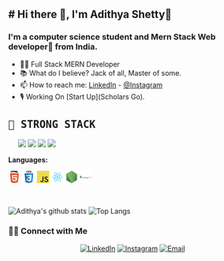 ## # Hi there 👋, I'm Adithya Shetty👦

### I'm a computer science student and Mern Stack Web developer🎯 from India.

- 👨‍💻 Full Stack MERN Developer
- 📚 What do I believe? Jack of all, Master of some.
- 📫 How to reach me: [LinkedIn](https://www.linkedin.com/in/adithya-shetty-udupi/) - [@Instagram](https://www.instagram.com/adithya_adhi07/)
- 🎙 Working On [Start Up](Scholars Go).

<h2><samp>💪 STRONG STACK</samp></h2>

<p style="padding: 0px 20px">
    <img src="https://img.shields.io/badge/MongoDB-%234ea94b.svg?&style=for-the-badge&logo=mongodb&logoColor=white">
    <img src="https://img.shields.io/badge/express.js%20-%23404d59.svg?&style=for-the-badge">
    <img src="https://img.shields.io/badge/react%20-%2320232a.svg?&style=for-the-badge&logo=react&logoColor=%2361DAFB">
    <img src="https://img.shields.io/badge/node.js%20-%2343853D.svg?&style=for-the-badge&logo=node.js&logoColor=white">  
<!--   <a href="https://adithyaadhi06.github.io/adithyashetty/"><img alt="Website" src="https://img.shields.io/badge/Website-PortFolio-blue?style=flat-square&logo=google-chrome"></a> -->
</p>

**Languages:**  

<code><img height="25" src="https://raw.githubusercontent.com/github/explore/80688e429a7d4ef2fca1e82350fe8e3517d3494d/topics/html/html.png"></code>
<code><img height="25" src="https://raw.githubusercontent.com/github/explore/80688e429a7d4ef2fca1e82350fe8e3517d3494d/topics/css/css.png"></code>
<code><img height="25" src="https://raw.githubusercontent.com/github/explore/80688e429a7d4ef2fca1e82350fe8e3517d3494d/topics/javascript/javascript.png"></code>
<code><img height="25" src="https://raw.githubusercontent.com/github/explore/80688e429a7d4ef2fca1e82350fe8e3517d3494d/topics/react/react.png"></code>
<code><img height="25" src="https://raw.githubusercontent.com/github/explore/80688e429a7d4ef2fca1e82350fe8e3517d3494d/topics/nodejs/nodejs.png"></code>
<code><img height="25" src="https://raw.githubusercontent.com/github/explore/80688e429a7d4ef2fca1e82350fe8e3517d3494d/topics/mongodb/mongodb.png"></code>

<br />

![Adithya's github stats](https://github-readme-stats.vercel.app/api?username=ADITHYAADHI06&theme=tokyonight&show_icons=true&hide=["issues"])
![Top Langs](https://github-readme-stats.vercel.app/api/top-langs/?username=ADITHYAADHI06&theme=tokyonight&layout=compact)


<h3> 🤝🏻 Connect with Me </h3>

<p align="center">
<a href="https://www.linkedin.com/in/adithya-shetty-udupi/"><img alt="LinkedIn" src="https://img.shields.io/badge/LinkedIn-Adithya%20Shetty-blue?style=flat-square&logo=linkedin"></a>
<a href="https://www.instagram.com/adithya_adhi07/"><img alt="Instagram" src="https://img.shields.io/badge/Instagram-adithyaadhi07-blue?style=flat-square&logo=instagram"></a>
<a href="mailto:adithyashetty102@gmail.com"><img alt="Email" src="https://img.shields.io/badge/Email-adithyashetty102@gmail.com-blue?style=flat-square&logo=gmail"></a>
</p>

